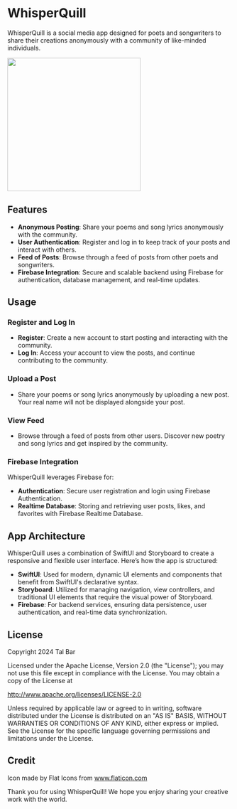 # WhisperQuill

WhisperQuill is a social media app designed for poets and songwriters to share their creations anonymously with a community of like-minded individuals. 

<img src="https://github.com/TalBar4444/WhisperQuill/img_welcome.png" width="300">


## Features

- **Anonymous Posting**: Share your poems and song lyrics anonymously with the community.
- **User Authentication**: Register and log in to keep track of your posts and interact with others.
- **Feed of Posts**: Browse through a feed of posts from other poets and songwriters.
- **Firebase Integration**: Secure and scalable backend using Firebase for authentication, database management, and real-time updates.

## Usage

### Register and Log In
- **Register**: Create a new account to start posting and interacting with the community.
- **Log In**: Access your account to view the posts, and continue contributing to the community.

### Upload a Post
- Share your poems or song lyrics anonymously by uploading a new post. Your real name will not be displayed alongside your post.

### View Feed
- Browse through a feed of posts from other users. Discover new poetry and song lyrics and get inspired by the community.

### Firebase Integration
WhisperQuill leverages Firebase for:
- **Authentication**: Secure user registration and login using Firebase Authentication.
- **Realtime Database**: Storing and retrieving user posts, likes, and favorites with Firebase Realtime Database.

## App Architecture

WhisperQuill uses a combination of SwiftUI and Storyboard to create a responsive and flexible user interface. Here’s how the app is structured:

- **SwiftUI**: Used for modern, dynamic UI elements and components that benefit from SwiftUI's declarative syntax.
- **Storyboard**: Utilized for managing navigation, view controllers, and traditional UI elements that require the visual power of Storyboard.
- **Firebase**: For backend services, ensuring data persistence, user authentication, and real-time data synchronization.

## License

Copyright 2024 Tal Bar

Licensed under the Apache License, Version 2.0 (the "License");
you may not use this file except in compliance with the License.
You may obtain a copy of the License at

   http://www.apache.org/licenses/LICENSE-2.0

Unless required by applicable law or agreed to in writing, software
distributed under the License is distributed on an "AS IS" BASIS,
WITHOUT WARRANTIES OR CONDITIONS OF ANY KIND, either express or implied.
See the License for the specific language governing permissions and
limitations under the License.

## Credit

Icon made by Flat Icons from www.flaticon.com

Thank you for using WhisperQuill! We hope you enjoy sharing your creative work with the world.

